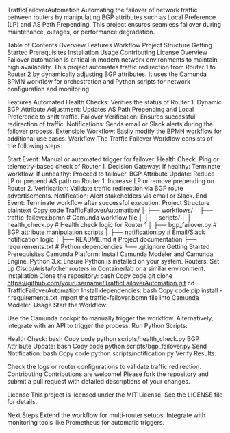 TrafficFailoverAutomation
Automating the failover of network traffic between routers by manipulating BGP attributes such as Local Preference (LP) and AS Path Prepending. This project ensures seamless failover during maintenance, outages, or performance degradation.

Table of Contents
Overview
Features
Workflow
Project Structure
Getting Started
Prerequisites
Installation
Usage
Contributing
License
Overview
Failover automation is critical in modern network environments to maintain high availability. This project automates traffic redirection from Router 1 to Router 2 by dynamically adjusting BGP attributes. It uses the Camunda BPMN workflow for orchestration and Python scripts for network configuration and monitoring.

Features
Automated Health Checks: Verifies the status of Router 1.
Dynamic BGP Attribute Adjustment: Updates AS Path Prepending and Local Preference to shift traffic.
Failover Verification: Ensures successful redirection of traffic.
Notifications: Sends email or Slack alerts during the failover process.
Extensible Workflow: Easily modify the BPMN workflow for additional use cases.
Workflow
The Traffic Failover Workflow consists of the following steps:

Start Event: Manual or automated trigger for failover.
Health Check: Ping or telemetry-based check of Router 1.
Decision Gateway:
If healthy: Terminate workflow.
If unhealthy: Proceed to failover.
BGP Attribute Update:
Reduce LP or prepend AS path on Router 1.
Increase LP or remove prepending on Router 2.
Verification: Validate traffic redirection via BGP route advertisements.
Notification: Alert stakeholders via email or Slack.
End Event: Terminate workflow after successful execution.
Project Structure
plaintext
Copy code
TrafficFailoverAutomation/
│
├── workflows/
│   ├── traffic-failover.bpmn   # Camunda workflow file
│
├── scripts/
│   ├── health_check.py         # Health check logic for Router 1
│   ├── bgp_failover.py         # BGP attribute manipulation scripts
│   ├── notification.py         # Email/Slack notification logic
│
├── README.md                   # Project documentation
├── requirements.txt            # Python dependencies
└── .gitignore
Getting Started
Prerequisites
Camunda Platform: Install Camunda Modeler and Camunda Engine.
Python 3.x: Ensure Python is installed on your system.
Routers: Set up Cisco/Arista/other routers in Containerlab or a similar environment.
Installation
Clone the repository:
bash
Copy code
git clone https://github.com/yourusername/TrafficFailoverAutomation.git
cd TrafficFailoverAutomation
Install dependencies:
bash
Copy code
pip install -r requirements.txt
Import the traffic-failover.bpmn file into Camunda Modeler.
Usage
Start the Workflow:

Use the Camunda cockpit to manually trigger the workflow.
Alternatively, integrate with an API to trigger the process.
Run Python Scripts:

Health Check:
bash
Copy code
python scripts/health_check.py
BGP Attribute Update:
bash
Copy code
python scripts/bgp_failover.py
Send Notification:
bash
Copy code
python scripts/notification.py
Verify Results:

Check the logs or router configurations to validate traffic redirection.
Contributing
Contributions are welcome! Please fork the repository and submit a pull request with detailed descriptions of your changes.

License
This project is licensed under the MIT License. See the LICENSE file for details.

Next Steps
Extend the workflow for multi-router setups.
Integrate with monitoring tools like Prometheus for automatic triggers.
